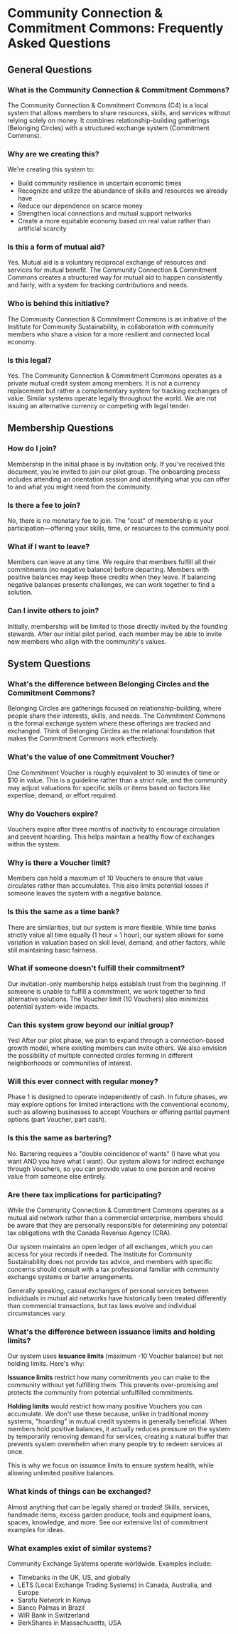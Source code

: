 # Community Connection & Commitment Commons: Frequently Asked Questions

## General Questions

### What is the Community Connection & Commitment Commons?
The Community Connection & Commitment Commons (C4) is a local system that allows members to share resources, skills, and services without relying solely on money. It combines relationship-building gatherings (Belonging Circles) with a structured exchange system (Commitment Commons).

### Why are we creating this?
We're creating this system to:
- Build community resilience in uncertain economic times
- Recognize and utilize the abundance of skills and resources we already have
- Reduce our dependence on scarce money
- Strengthen local connections and mutual support networks
- Create a more equitable economy based on real value rather than artificial scarcity

### Is this a form of mutual aid?
Yes. Mutual aid is a voluntary reciprocal exchange of resources and services for mutual benefit. The Community Connection & Commitment Commons creates a structured way for mutual aid to happen consistently and fairly, with a system for tracking contributions and needs.

### Who is behind this initiative?
The Community Connection & Commitment Commons is an initiative of the Institute for Community Sustainability, in collaboration with community members who share a vision for a more resilient and connected local economy.

### Is this legal?
Yes. The Community Connection & Commitment Commons operates as a private mutual credit system among members. It is not a currency replacement but rather a complementary system for tracking exchanges of value. Similar systems operate legally throughout the world. We are not issuing an alternative currency or competing with legal tender.

## Membership Questions

### How do I join?
Membership in the initial phase is by invitation only. If you've received this document, you're invited to join our pilot group. The onboarding process includes attending an orientation session and identifying what you can offer to and what you might need from the community.

### Is there a fee to join?
No, there is no monetary fee to join. The "cost" of membership is your participation—offering your skills, time, or resources to the community pool.

### What if I want to leave?
Members can leave at any time. We require that members fulfill all their commitments (no negative balance) before departing. Members with positive balances may keep these credits when they leave. If balancing negative balances presents challenges, we can work together to find a solution.

### Can I invite others to join?
Initially, membership will be limited to those directly invited by the founding stewards. After our initial pilot period, each member may be able to invite new members who align with the community's values.

## System Questions

### What's the difference between Belonging Circles and the Commitment Commons?
Belonging Circles are gatherings focused on relationship-building, where people share their interests, skills, and needs. The Commitment Commons is the formal exchange system where these offerings are tracked and exchanged. Think of Belonging Circles as the relational foundation that makes the Commitment Commons work effectively.

### What's the value of one Commitment Voucher?
One Commitment Voucher is roughly equivalent to 30 minutes of time or $10 in value. This is a guideline rather than a strict rule, and the community may adjust valuations for specific skills or items based on factors like expertise, demand, or effort required.

### Why do Vouchers expire?
Vouchers expire after three months of inactivity to encourage circulation and prevent hoarding. This helps maintain a healthy flow of exchanges within the system.

### Why is there a Voucher limit?
Members can hold a maximum of 10 Vouchers to ensure that value circulates rather than accumulates. This also limits potential losses if someone leaves the system with a negative balance.

### Is this the same as a time bank?
There are similarities, but our system is more flexible. While time banks strictly value all time equally (1 hour = 1 hour), our system allows for some variation in valuation based on skill level, demand, and other factors, while still maintaining basic fairness.

### What if someone doesn't fulfill their commitment?
Our invitation-only membership helps establish trust from the beginning. If someone is unable to fulfill a commitment, we work together to find alternative solutions. The Voucher limit (10 Vouchers) also minimizes potential system-wide impacts.

### Can this system grow beyond our initial group?
Yes! After our pilot phase, we plan to expand through a connection-based growth model, where existing members can invite others. We also envision the possibility of multiple connected circles forming in different neighborhoods or communities of interest.

### Will this ever connect with regular money?
Phase 1 is designed to operate independently of cash. In future phases, we may explore options for limited interactions with the conventional economy, such as allowing businesses to accept Vouchers or offering partial payment options (part Voucher, part cash).

### Is this the same as bartering?
No. Bartering requires a "double coincidence of wants" (I have what you want AND you have what I want). Our system allows for indirect exchange through Vouchers, so you can provide value to one person and receive value from someone else entirely.

### Are there tax implications for participating?
While the Community Connection & Commitment Commons operates as a mutual aid network rather than a commercial enterprise, members should be aware that they are personally responsible for determining any potential tax obligations with the Canada Revenue Agency (CRA).

Our system maintains an open ledger of all exchanges, which you can access for your records if needed. The Institute for Community Sustainability does not provide tax advice, and members with specific concerns should consult with a tax professional familiar with community exchange systems or barter arrangements.

Generally speaking, casual exchanges of personal services between individuals in mutual aid networks have historically been treated differently than commercial transactions, but tax laws evolve and individual circumstances vary.

### What's the difference between issuance limits and holding limits?
Our system uses **issuance limits** (maximum -10 Voucher balance) but not holding limits. Here's why:

**Issuance limits** restrict how many commitments you can make to the community without yet fulfilling them. This prevents over-promising and protects the community from potential unfulfilled commitments.

**Holding limits** would restrict how many positive Vouchers you can accumulate. We don't use these because, unlike in traditional money systems, "hoarding" in mutual credit systems is generally beneficial. When members hold positive balances, it actually reduces pressure on the system by temporarily removing demand for services, creating a natural buffer that prevents system overwhelm when many people try to redeem services at once.

This is why we focus on issuance limits to ensure system health, while allowing unlimited positive balances.

### What kinds of things can be exchanged?
Almost anything that can be legally shared or traded! Skills, services, handmade items, excess garden produce, tools and equipment loans, spaces, knowledge, and more. See our extensive list of commitment examples for ideas.

### What examples exist of similar systems?
Community Exchange Systems operate worldwide. Examples include:
- Timebanks in the UK, US, and globally
- LETS (Local Exchange Trading Systems) in Canada, Australia, and Europe
- Sarafu Network in Kenya
- Banco Palmas in Brazil
- WIR Bank in Switzerland
- BerkShares in Massachusetts, USA
